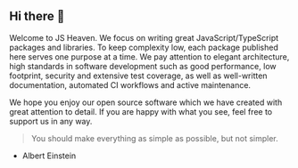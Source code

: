 ## Hi there 👋

Welcome to JS Heaven. We focus on writing great JavaScript/TypeScript packages and libraries. To keep complexity low, each package published here serves one purpose at a time. We pay attention to elegant architecture, high standards in software development such as good performance, low footprint, security  and extensive test coverage, as well as well-written documentation, automated CI workflows and active maintenance.

We hope you enjoy our open source software which we have created with great attention to detail. If you are happy with what you see, feel free to support us in any way.

> You should make everything as simple as possible, but not simpler.
- Albert Einstein

